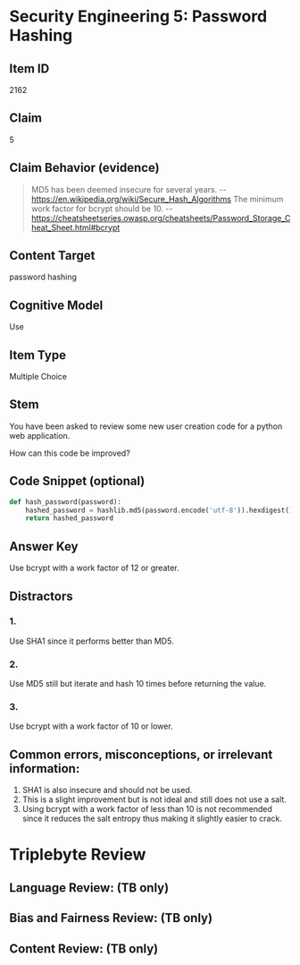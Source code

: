 # Security Engineering 5: Password Hashing


## Item ID
2162

## Claim
5


## Claim Behavior (evidence)
> MD5 has been deemed insecure for several years.
> -- https://en.wikipedia.org/wiki/Secure_Hash_Algorithms
> The minimum work factor for bcrypt should be 10.
> -- https://cheatsheetseries.owasp.org/cheatsheets/Password_Storage_Cheat_Sheet.html#bcrypt


## Content Target
password hashing


## Cognitive Model
Use


## Item Type
Multiple Choice


## Stem

You have been asked to review some new user creation code for a python web application.

How can this code be improved?

## Code Snippet (optional)

```python
def hash_password(password):
    hashed_password = hashlib.md5(password.encode('utf-8')).hexdigest()
    return hashed_password
```


## Answer Key
Use bcrypt with a work factor of 12 or greater.


## Distractors
### 1.
Use SHA1 since it performs better than MD5.


### 2.
Use MD5 still but iterate and hash 10 times before returning the value.


### 3.
Use bcrypt with a work factor of 10 or lower.


## Common errors, misconceptions, or irrelevant information:

1. SHA1 is also insecure and should not be used.
2. This is a slight improvement but is not ideal and still does not use a salt.
3. Using bcrypt with a work factor of less than 10 is not recommended since it reduces the salt entropy thus making it slightly easier to crack.

# Triplebyte Review


## Language Review: (TB only)


## Bias and Fairness Review: (TB only)


## Content Review: (TB only)


